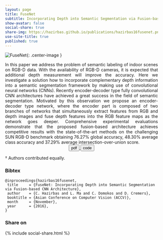```yaml
---
layout: page
title: FuseNet
subtitle: Incorporating Depth into Semantic Segmentation via Fusion-based CNN Architecture <br><br> Caner Hazirbas<sup>&#8224;</sup>, Lingni Ma<sup>&#8224;</sup>, Csaba Domokos, Daniel Cremers
show-avatar: false
social-share: true
share-img: https://hazirbas.github.io/publications/hazirbas16fusenet.png
use-site-title: true
published: true
---
```


![FuseNet]({{site.baseurl}}/publications/hazirbas16fusenet.png){: .center-image }
<br>

<div style="text-align: justify">
In this paper we address the problem of semantic labeling of indoor scenes on RGB-D data. With the availability of RGB-D cameras, it is expected that additional depth measurement will improve the accuracy. Here we investigate a solution how to incorporate complementary depth information into a semantic segmentation framework by making use of convolutional neural networks (CNNs). Recently encoder-decoder type fully convolutional CNN architectures have achieved a great success in the field of semantic segmentation. Motivated by this observation we propose an encoder-decoder type network, where the encoder part is composed of two branches of networks that simultaneously extract features from RGB and depth images and fuse depth features into the RGB feature maps as the network goes deeper. Comprehensive experimental evaluations demonstrate that the proposed fusion-based architecture achieves competitive results with the state-of-the-art methods on the challenging SUN RGB-D benchmark obtaining 76.27% global accuracy, 48.30% average class accuracy and 37.29% average intersection-over-union score.
</div>

<div style="text-align: center">
<a href="https://vision.in.tum.de/_media/spezial/bib/hazirbasma2016fusenet.pdf" target="_blank">
<button class="button buttonpaper"> pdf </button>
</a>
<a href="https://github.com/tum-vision/fusenet" target="_blank">
<button class="button buttonpaper"> code </button>
</a>
</div>

&#8224; Authors contributed equally.

### Bibtex
```
@inproceedings{hazirbas16fusenet,
 title     = {FuseNet: Incorporating Depth into Semantic Segmentation via Fusion-based CNN Architecture},
 author    = {C. Hazirbas and L. Ma and C. Domokos and D. Cremers},
 booktitle = {Asian Conference on Computer Vision (ACCV)},
 month     = {November},
 year      = {2016},
}
```

### Share on
{% include social-share.html %}
